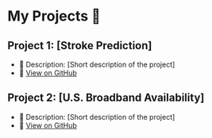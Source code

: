 # My Projects 🚀
## Project 1: [Stroke Prediction]
- 🔹 Description: [Short description of the project]
- 🔹 [View on GitHub](https://github.com/your-username/project-name)

## Project 2: [U.S. Broadband Availability]
- 🔹 Description: [Short description of the project]
- 🔹 [View on GitHub](https://github.com/your-username/project-name)
